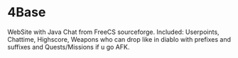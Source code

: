 # 4Base
WebSite with Java Chat from FreeCS sourceforge. Included: Userpoints, Chattime, Highscore, Weapons who can drop  like in diablo with prefixes and suffixes and Quests/Missions if u go AFK.
